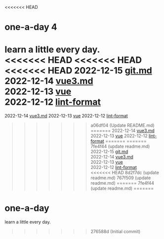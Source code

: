 <<<<<<< HEAD
# one-a-day 4
learn a little every day.  
<<<<<<< HEAD
<<<<<<< HEAD
<<<<<<< HEAD
2022-12-15 [git.md](https://github.com/sevenjian/one-a-day/tree/main/git.md)  
2022-12-14 [vue3.md](https://github.com/sevenjian/one-a-day/tree/main/vue/vue3.md)  
2022-12-13 [vue](https://github.com/sevenjian/one-a-day/tree/main/vue)  
2022-12-12 [lint-format](https://github.com/sevenjian/one-a-day/tree/main/lint-format)  
=======
2022-12-14 [vue3.md](https://github.com/sevenjian/one-a-day/tree/main/vue/vue3.md)
2022-12-13 [vue](https://github.com/sevenjian/one-a-day/tree/main/vue)
2022-12-12 [lint-format](https://github.com/sevenjian/one-a-day/tree/main/lint-format)
>>>>>>> a06df04 (Update README.md)
=======
2022-12-14 [vue3.md](https://github.com/sevenjian/one-a-day/tree/main/vue/vue3.md)
2022-12-13 [vue](https://github.com/sevenjian/one-a-day/tree/main/vue)
2022-12-12 [lint-format](https://github.com/sevenjian/one-a-day/tree/main/lint-format)
=======
=======
>>>>>>> 7fe4f44 (update readme.md)
2022-12-15 [git.md](https://github.com/sevenjian/one-a-day/tree/main/git.md)  
2022-12-14 [vue3.md](https://github.com/sevenjian/one-a-day/tree/main/vue/vue3.md)  
2022-12-13 [vue](https://github.com/sevenjian/one-a-day/tree/main/vue)  
2022-12-12 [lint-format](https://github.com/sevenjian/one-a-day/tree/main/lint-format)  
<<<<<<< HEAD
>>>>>>> 8d2f7dc (update readme.md)
>>>>>>> 767f509 (update readme.md)
=======
>>>>>>> 7fe4f44 (update readme.md)
=======
# one-a-day
learn a little every day.
>>>>>>> 276588d (Initial commit)
